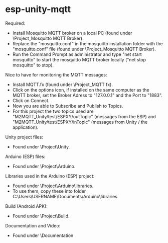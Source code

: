 # esp-unity-mqtt
 
Required: 
- Install Mosquitto MQTT broker on a local PC (found under \Project\_Mosquitto MQTT Broker).
- Replace the "mosquitto.conf" in the mosquitto installation folder with the "mosquitto.conf" file (found under \Project\_Mosquitto MQTT Broker).
- Run the Command Prompt as administrator and type "net start mosquitto" to start the mosquitto MQTT broker locally ("net stop mosquitto" to stop).

Nice to have for monitoring the MQTT messages:
- Install MQTT.fx (found under \Project\_MQTT fx).
- Click on the options icon, if installed on the same computer as the MQTT broker, set the Broker Adress to "127.0.0.1" and the Port to "1883".
- Click on Connect.
- Now you are able to Subscribe and Publish to Topics.
- For this project the two topics used are "M2MQTT_Unity/test/ESPXY/outTopic" (messages from the ESP) and "M2MQTT_Unity/test/ESPXY/inTopic" (messages from Unity / the application).

Unity project files:
- Found under \Project\Unity.

Arduino (ESP) files:
- Found under \Project\Arduino.

Libraries used in the Arduino (ESP) project:
- Found under \Project\Arduino\libraries.
- To use them, copy these into folder C:\Users\USERNAME\Documents\Arduino\libraries

Build (Android APK):
- Found under \Project\Build.

Documentation and Video:
- Found under \Documentation